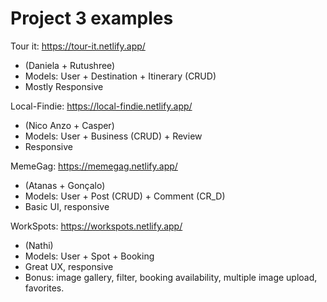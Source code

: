 
# Project 3 examples


Tour it: https://tour-it.netlify.app/
- (Daniela + Rutushree)
- Models: User + Destination + Itinerary (CRUD)
- Mostly Responsive

Local-Findie: https://local-findie.netlify.app/
- (Nico Anzo + Casper)
- Models: User + Business (CRUD) + Review
- Responsive


MemeGag: https://memegag.netlify.app/
- (Atanas + Gonçalo)
- Models: User + Post (CRUD) + Comment (CR_D)
- Basic UI, responsive


WorkSpots: https://workspots.netlify.app/
- (Nathi)
- Models: User + Spot + Booking
- Great UX, responsive
- Bonus: image gallery, filter, booking availability, multiple image upload, favorites.




<!--


Other projects:

Eventure: https://eventure-eventdiscoverapp.netlify.app/
- (Geethu)
- Models: User + Event + Booking



Joga Football: https://joga-football.netlify.app/
- (Samy)
- Models: User + Game + Booking
- (user can see the list of bookings in "my profile")

-->

